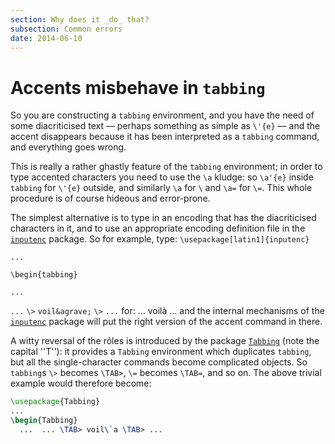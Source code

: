 ```yaml
---
section: Why does it _do_ that?
subsection: Common errors
date: 2014-06-10
---
```

# Accents misbehave in `tabbing`

So you are constructing a `tabbing` environment, and you
have the need of some diacriticised text&nbsp;&mdash; perhaps something as simple
as `\'{e}`&nbsp;&mdash; and the accent disappears because it has been
interpreted as a `tabbing` command, and everything goes
wrong.

This is really a rather ghastly feature of the `tabbing`
environment; in order to type accented characters you need to use the
`\a` kludge: so `\a'{e}` inside `tabbing` for
`\'{e}` outside, and similarly `\a` for `\` and `\a=`
for `\=`.  This whole procedure is of course hideous and
error-prone.

The simplest alternative is to type in an encoding that has the
diacriticised characters in it, and to use an appropriate encoding
definition file in the [`inputenc`](https://ctan.org/pkg/inputenc) package.  So for example,
type:
  `\usepackage[latin1]{inputenc}`

  `...`

  `\begin{tabbing}`

  `...`

  `...` `\>` `voil&agrave;` `\>` `...`
for:
  &hellip;
voil&agrave;
&hellip;
and the internal mechanisms of the [`inputenc`](https://ctan.org/pkg/inputenc) package will put
the right version of the accent command in there.

A witty reversal of the r&ocirc;les is introduced by the package
[`Tabbing`](https://ctan.org/pkg/Tabbing) (note the capital ''T''): it provides a
`Tabbing` environment which duplicates
`tabbing`, but all the single-character commands become
complicated objects.  So `tabbing`s `\>` becomes
`\TAB>`, `\=` becomes `\TAB=`, and so on.  The above trivial
example would therefore become:
```latex
\usepackage{Tabbing}
...
\begin{Tabbing}
  ...  ... \TAB> voil\`a \TAB> ...
```

